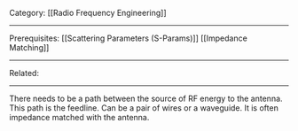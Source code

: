 Category: [[Radio Frequency Engineering]]
___
Prerequisites: [[Scattering Parameters (S-Params)]] [[Impedance Matching]]
___
Related: 
___
There needs to be a path between the source of RF energy to the antenna. This path is the feedline. Can be a pair of wires or a waveguide. It is often impedance matched with the antenna. 
